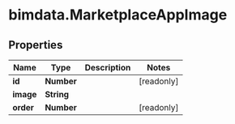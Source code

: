 # bimdata.MarketplaceAppImage

## Properties

Name | Type | Description | Notes
------------ | ------------- | ------------- | -------------
**id** | **Number** |  | [readonly] 
**image** | **String** |  | 
**order** | **Number** |  | [readonly] 


